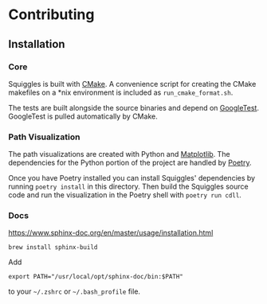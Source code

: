 # Contributing

## Installation

### Core

Squiggles is built with [CMake](https://cmake.org/). A convenience script for creating the
CMake makefiles on a \*nix environment is included as `run_cmake_format.sh`.

The tests are built alongside the source binaries and depend on [GoogleTest](https://github.com/google/googletest). GoogleTest is pulled automatically by CMake.

### Path Visualization

The path visualizations are created with Python and [Matplotlib](https://matplotlib.org/). The
dependencies for the Python portion of the project are handled by [Poetry](https://python-poetry.org/).

Once you have Poetry installed you can install Squiggles' dependencies by running
`poetry install` in this directory. Then build the Squiggles source code and run
the visualization in the Poetry shell with `poetry run cdll`.

### Docs

https://www.sphinx-doc.org/en/master/usage/installation.html

```
brew install sphinx-build
```

Add

```
export PATH="/usr/local/opt/sphinx-doc/bin:$PATH"
```

to your `~/.zshrc` or `~/.bash_profile` file.
